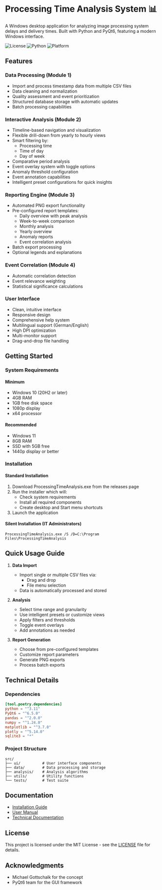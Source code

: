 # Processing Time Analysis System 📊

A Windows desktop application for analyzing image processing system delays and delivery times. Built with Python and PyQt6, featuring a modern Windows interface.

![License](https://img.shields.io/badge/license-MIT-blue.svg)
![Python](https://img.shields.io/badge/python-3.11+-blue.svg)
![Platform](https://img.shields.io/badge/platform-Windows%2010%2F11-lightgrey.svg)

## Features

### Data Processing (Module 1)
- Import and process timestamp data from multiple CSV files
- Data cleaning and normalization
- Quality assessment and event prioritization
- Structured database storage with automatic updates
- Batch processing capabilities

### Interactive Analysis (Module 2)
- Timeline-based navigation and visualization
- Flexible drill-down from yearly to hourly views
- Smart filtering by:
  - Processing time
  - Time of day
  - Day of week
- Comparative period analysis
- Event overlay system with toggle options
- Anomaly threshold configuration
- Event annotation capabilities
- Intelligent preset configurations for quick insights

### Reporting Engine (Module 3)
- Automated PNG export functionality
- Pre-configured report templates:
  - Daily overview with peak analysis
  - Week-to-week comparison
  - Monthly analysis
  - Yearly overview
  - Anomaly reports
  - Event correlation analysis
- Batch export processing
- Optional legends and explanations

### Event Correlation (Module 4)
- Automatic correlation detection
- Event relevance weighting
- Statistical significance calculations

### User Interface
- Clean, intuitive interface
- Responsive design
- Comprehensive help system
- Multilingual support (German/English)
- High DPI optimization
- Multi-monitor support
- Drag-and-drop file handling

## Getting Started

### System Requirements

#### Minimum
- Windows 10 (20H2 or later)
- 4GB RAM
- 1GB free disk space
- 1080p display
- x64 processor

#### Recommended
- Windows 11
- 8GB RAM
- SSD with 5GB free
- 1440p display or better

### Installation

#### Standard Installation
1. Download ProcessingTimeAnalysis.exe from the releases page
2. Run the installer which will:
   - Check system requirements
   - Install all required components
   - Create desktop and Start menu shortcuts
3. Launch the application

#### Silent Installation (IT Administrators)
```batch
ProcessingTimeAnalysis.exe /S /D=C:\Program Files\ProcessingTimeAnalysis
```

## Quick Usage Guide

1. **Data Import**
   - Import single or multiple CSV files via:
     - Drag and drop
     - File menu selection
   - Data is automatically processed and stored

2. **Analysis**
   - Select time range and granularity
   - Use intelligent presets or customize views
   - Apply filters and thresholds
   - Toggle event overlays
   - Add annotations as needed

3. **Report Generation**
   - Choose from pre-configured templates
   - Customize report parameters
   - Generate PNG exports
   - Process batch exports

## Technical Details

### Dependencies
```toml
[tool.poetry.dependencies]
python = "^3.11"
PyQt6 = "^6.5.0"
pandas = "^2.0.0"
numpy = "^1.24.0"
matplotlib = "^3.7.0"
plotly = "^5.14.0"
sqlite3 = "*"
```

### Project Structure
```
src/
├── ui/          # User interface components
├── data/        # Data processing and storage
├── analysis/    # Analysis algorithms
├── utils/       # Utility functions
└── tests/       # Test suite
```

## Documentation

- [Installation Guide](docs/installation.md)
- [User Manual](docs/user-manual.md)
- [Technical Documentation](docs/technical.md)

## License

This project is licensed under the MIT License - see the [LICENSE](LICENSE) file for details.

## Acknowledgments

- Michael Gottschalk for the concept
- PyQt6 team for the GUI framework
